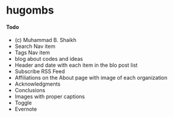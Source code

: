 # hugombs

#### Todo

* (c) Muhammad B. Shaikh
* Search Nav item
* Tags Nav item
* blog about codes and ideas
* Header and date with each item in the blo post list
* Subscribe RSS Feed
* Affiliations on the About page with image of each organization
* Acknowledgments
* Conclusions
* Images with proper captions
* Toggle
* Evernote
